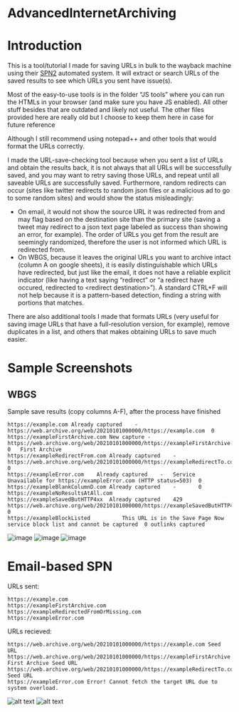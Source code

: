 # AdvancedInternetArchiving

# Introduction
This is a tool/tutorial I made for saving URLs in bulk to the wayback machine using their [SPN2](https://blog.archive.org/2019/10/23/the-wayback-machines-save-page-now-is-new-and-improved/) automated system. It will extract or search URLs of the saved results to see which URLs you sent have issue(s). 

Most of the easy-to-use tools is in the folder “JS tools” where you can run the HTMLs in your browser (and make sure you have JS enabled). All other stuff besides that are outdated and likely not useful. The other files provided here are really old but I choose to keep them here in case for future reference

Although I still recommend using notepad++ and other tools that would format the URLs correctly.

I made the URL-save-checking tool because when you sent a list of URLs and obtain the results back, it is not always that all URLs will be successfully saved, and you may want to retry saving those URLs, and repeat until all saveable URLs are successfully saved. Furthermore, random redirects can occur (sites like twitter redirects to random json files or a malicious ad to go to some random sites) and would show the status misleadingly:
* On email, it would not show the source URL it was redirected from and may flag based on the destination site than the primary site (saving a tweet may redirect to a json text page labeled as success than showing an error, for example). The order of URLs you get from the result are seemingly randomized, therefore the user is not informed which URL is redirected from.
* On WBGS, because it leaves the original URLs you want to archive intact (column A on google sheets), it is easily distinguishable which URLs have redirected, but just like the email, it does not have a reliable explicit indicator (like having a text saying “redirect” or “a redirect have occured, redirected to &lt;redirect destination&gt;”). A standard CTRL+F will not help because it is a pattern-based detection, finding a string with portions that matches.

There are also additional tools I made that formats URLs (very useful for saving image URLs that have a full-resolution version, for example), remove duplicates in a list, and others that makes obtaining URLs to save much easier.

# Sample Screenshots
## WBGS
Sample save results (copy columns A-F), after the process have finished
```
https://example.com	Already captured	-	https://web.archive.org/web/20210101000000/https://example.com	0	
https://exampleFirstArchive.com	New capture	-	https://web.archive.org/web/20210101000000/https://exampleFirstArchive.com	0	First Archive
https://exampleRedirectFrom.com	Already captured	-	https://web.archive.org/web/20210101000000/https://exampleRedirectTo.com	0	
https://exampleError.com	Already captured	-	Service Unavailable for https://exampleError.com (HTTP status=503)	0	
https://exampleBlankColumnD.com	Already captured	-		0	
https://exampleNoResultsAtAll.com					
https://exampleSavedButHTTP4xx	Already captured	429	https://web.archive.org/web/20210101000000/https://exampleSavedButHTTP4xx	0
https://exampleBlockListed			This URL is in the Save Page Now service block list and cannot be captured	0 outlinks captured	
```
![image](https://user-images.githubusercontent.com/89951208/208203542-55853962-a25b-47c9-a6c0-12f79efafc6e.png)
![image](https://user-images.githubusercontent.com/89951208/208203561-034b85ab-23c5-4418-8017-360aea499a49.png)
![image](https://user-images.githubusercontent.com/89951208/208203583-37878df0-c016-4c0e-afe3-f0b7a23413f5.png)

# Email-based SPN

URLs sent:
```
https://example.com
https://exampleFirstArchive.com
https://exampleRedirectedFromOrMissing.com
https://exampleError.com
```
URLs recieved:
```
https://web.archive.org/web/20210101000000/https://example.com Seed URL
https://web.archive.org/web/20210101000000/https://exampleFirstArchive.com First Archive Seed URL
https://web.archive.org/web/20210101000000/https://exampleRedirectTo.com Seed URL
https://exampleError.com Error! Cannot fetch the target URL due to system overload.
```
![alt text](https://user-images.githubusercontent.com/13095760/132143025-1af377b7-26c9-48d6-8bf0-f1c903295f20.png)
![alt text](https://user-images.githubusercontent.com/13095760/132143121-9945cb7e-5205-4448-a796-72245e045a6c.png)
